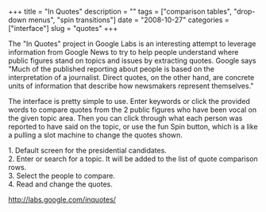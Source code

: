 +++
title = "In Quotes"
description = ""
tags = ["comparison tables", "drop-down menus", "spin transitions"]
date = "2008-10-27"
categories = ["interface"]
slug = "quotes"
+++


<p>The "In Quotes" project in Google Labs is an interesting attempt to leverage information from Google News to try to help people understand where public figures stand on topics and issues by extracting quotes. Google says "Much of the published reporting about people is based on the interpretation of a journalist. Direct quotes, on the other hand, are concrete units of information that describe how newsmakers represent themselves."</p>
<p>The interface is pretty simple to use. Enter keywords or click the provided words to compare quotes from the 2 public figures who have been vocal on the given topic area. Then you can click through what each person was reported to have said on the topic, or use the fun Spin button, which is a like a pulling a slot machine to change the quotes shown.</p>
<div id="screens-full" class="clear"><div class="caption">1. Default screen for the presidential candidates.</div><div class="fullimg clear"><a href="/media/interface/google-in-quotes-1.png" class="group" rel="group" title="1. Default screen for the presidential candidates."><img src="/media/interface/google-in-quotes-1.png" alt="" class="img-responsive"></a></div></div><div id="screens-full" class="clear"><div class="caption">2. Enter or search for a topic. It will be added to the list of quote comparison rows.</div><div class="fullimg clear"><a href="/media/interface/google-in-quotes-2.png" class="group" rel="group" title="2. Enter or search for a topic. It will be added to the list of quote comparison rows."><img src="/media/interface/google-in-quotes-2.png" alt="" class="img-responsive"></a></div></div><div id="screens-full" class="clear"><div class="caption">3. Select the people to compare.</div><div class="fullimg clear"><a href="/media/interface/google-in-quotes-3.png" class="group" rel="group" title="3. Select the people to compare."><img src="/media/interface/google-in-quotes-3.png" alt="" class="img-responsive"></a></div></div><div id="screens-full" class="clear"><div class="caption">4. Read and change the quotes.</div><div class="fullimg clear"><a href="/media/interface/google-in-quotes-4.png" class="group" rel="group" title="4. Read and change the quotes."><img src="/media/interface/google-in-quotes-4.png" alt="" class="img-responsive"></a></div></div>        
<p><a href="http://labs.google.com/inquotes/">http://labs.google.com/inquotes/</a></p>

